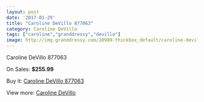 ```yaml
---
layout: post
date: '2017-01-29'
title: "Caroline DeVillo 877063"
category: Caroline DeVillo
tags: ["caroline","granddressy","devillo"]
image: http://img.granddressy.com/10989-thickbox_default/caroline-devillo-877063.jpg
---
```

Caroline DeVillo 877063

On Sales: **$255.99**
<a href="https://www.granddressy.com/en/caroline-devillo/10084-caroline-devillo-877063.html"><amp-img layout="responsive" width="600" height="600" src="//img.granddressy.com/10989-thickbox_default/caroline-devillo-877063.jpg" alt="Caroline DeVillo 877063 0" /></a>

Buy it: [Caroline DeVillo 877063](https://www.granddressy.com/en/caroline-devillo/10084-caroline-devillo-877063.html "Caroline DeVillo 877063")

View more: [Caroline DeVillo](https://www.granddressy.com/en/290-caroline-devillo "Caroline DeVillo")